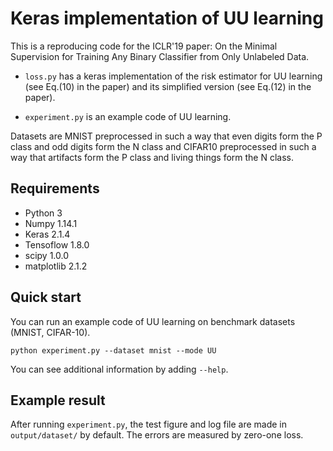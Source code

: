 # Keras implementation of UU learning

This is a reproducing code for the ICLR'19 paper: On the Minimal Supervision for Training Any Binary Classifier from Only Unlabeled Data.

* ```loss.py``` has a keras implementation of the risk estimator for UU learning (see Eq.(10) in the paper) and its simplified version (see Eq.(12) in the paper).

* ```experiment.py``` is an example code of UU learning. 

Datasets are MNIST preprocessed in such a way that even digits form the P class and odd digits form the N class and
CIFAR10 preprocessed in such a way that artifacts form the P class and living things form the N class.

## Requirements
* Python 3
* Numpy 1.14.1
* Keras 2.1.4
* Tensoflow 1.8.0
* scipy 1.0.0
* matplotlib 2.1.2
  

## Quick start
You can run an example code of UU learning on benchmark datasets (MNIST, CIFAR-10).

    python experiment.py --dataset mnist --mode UU

You can see additional information by adding ```--help```.

## Example result
After running ```experiment.py```, the test figure and log file are made in ```output/dataset/``` by default.
The errors are measured by zero-one loss.

